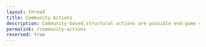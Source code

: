 ```yaml
---
layout: thread
title: Community Actions
description: Community-based,structural actions are possible end-game solutions that may allow groups of institutions to retake control of their data infrastructure.
permalink: /community-actions
reversed: true
---
```


